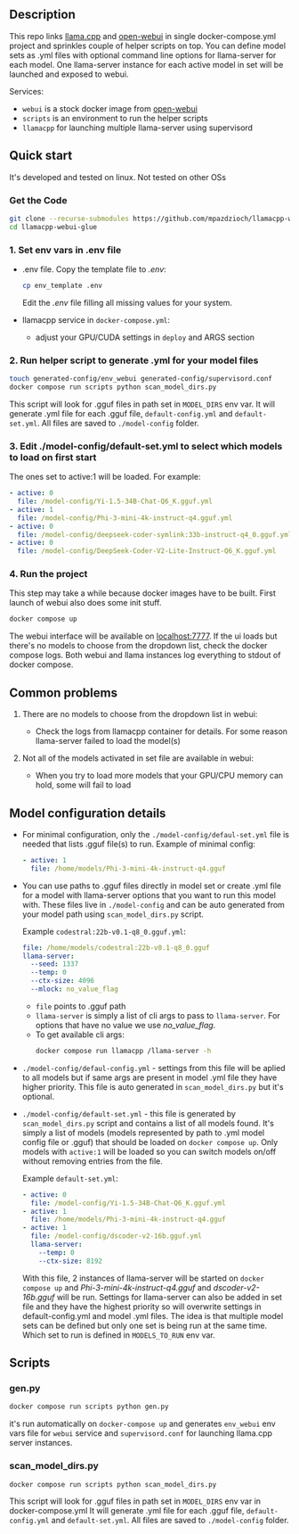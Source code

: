 ## Description

This repo links [llama.cpp](https://github.com/ggerganov/llama.cpp) and [open-webui](https://github.com/open-webui/open-webui) in single docker-compose.yml project and sprinkles couple of helper scripts on top. 
You can define model sets as .yml files with optional command line options for llama-server for each model. One llama-server instance for each active model in set will be launched and exposed to webui.

Services:

- `webui` is a stock docker image from [open-webui](https://github.com/open-webui/open-webui)
- `scripts` is an environment to run the helper scripts
- `llamacpp` for launching multiple llama-server using supervisord

## Quick start

It's developed and tested on linux. Not tested on other OSs

### Get the Code

```bash
git clone --recurse-submodules https://github.com/mpazdzioch/llamacpp-webui-glue.git
cd llamacpp-webui-glue
```

### 1. Set env vars in .env file

- .env file. Copy the template file to *.env*: 
  ```bash
  cp env_template .env
  ```
  Edit the *.env* file filling all missing values for your system.

- llamacpp service in `docker-compose.yml`:
  - adjust your GPU/CUDA settings in `deploy` and ARGS section

### 2. Run helper script to generate .yml for your model files
```bash
touch generated-config/env_webui generated-config/supervisord.conf
docker compose run scripts python scan_model_dirs.py
```

This script will look for .gguf files in path set in `MODEL_DIRS` env var.
It will generate .yml file for each .gguf file, `default-config.yml` and `default-set.yml`. All files are saved to `./model-config` folder.

### 3. Edit ./model-config/default-set.yml to select which models to load on first start
The ones set to active:1 will be loaded.
For example:
```yaml
- active: 0
  file: /model-config/Yi-1.5-34B-Chat-Q6_K.gguf.yml
- active: 1
  file: /model-config/Phi-3-mini-4k-instruct-q4.gguf.yml
- active: 0
  file: /model-config/deepseek-coder-symlink:33b-instruct-q4_0.gguf.yml
- active: 0
  file: /model-config/DeepSeek-Coder-V2-Lite-Instruct-Q6_K.gguf.yml
```

### 4. Run the project
This step may take a while because docker images have to be built. First launch of webui also does some init stuff. 
```bash
docker compose up
```
The webui interface will be available on [localhost:7777](http://localhost:7777). If the ui loads but there's no models to choose from the dropdown list, check the docker compose logs. Both webui and llama instances log everything to stdout of docker compose.

## Common problems

1. There are no models to choose from the dropdown list in webui:
   - Check the logs from llamacpp container for details. For some reason llama-server failed to load the model(s)

2. Not all of the models activated in set file are available in webui:
   - When you try to load more models that your GPU/CPU memory can hold, some will fail to load

## Model configuration details

- For minimal configuration, only the `./model-config/defaul-set.yml` file is needed that lists .gguf file(s) to run.
  Example of minimal config:
  ```yaml
  - active: 1
    file: /home/models/Phi-3-mini-4k-instruct-q4.gguf
  ```
- You can use paths to .gguf files directly in model set or create .yml file for a model with llama-server options that you want to run this model with. These files live in `./model-config` and can be auto generated from your model path using `scan_model_dirs.py` script. 

  Example `codestral:22b-v0.1-q8_0.gguf.yml`:
  ```yaml
  file: /home/models/codestral:22b-v0.1-q8_0.gguf
  llama-server:
    --seed: 1337
    --temp: 0
    --ctx-size: 4096
    --mlock: no_value_flag
  ```
  - `file` points to .gguf path
  - `llama-server` is simply a list of cli args to pass to `llama-server`. For options that have no value we use *no_value_flag*. 
  - To get available cli args: 
    ```bash
    docker compose run llamacpp /llama-server -h
    ```

- `./model-config/defaul-config.yml` - settings from this file will be aplied to all models but if same args are present in model .yml file they have higher priority. This file is auto generated in `scan_model_dirs.py` but it's optional.

- `./model-config/default-set.yml` - this file is generated by `scan_model_dirs.py` script and contains a list of all models found. It's simply a list of models (models represented by path to .yml model config file or .gguf) that should be loaded on `docker compose up`. Only models with `active:1` will be loaded so you can switch models on/off without removing entries from the file.

  Example `default-set.yml`:
  ```yaml
  - active: 0
    file: /model-config/Yi-1.5-34B-Chat-Q6_K.gguf.yml
  - active: 1
    file: /home/models/Phi-3-mini-4k-instruct-q4.gguf
  - active: 1
    file: /model-config/dscoder-v2-16b.gguf.yml
    llama-server:
      --temp: 0
      --ctx-size: 8192
  ```
  With this file, 2 instances of llama-server will be started on `docker compose up` and *Phi-3-mini-4k-instruct-q4.gguf* and *dscoder-v2-16b.gguf* will be run. Settings for llama-server can also be added in set file and they have the highest priority so will overwrite settings in default-config.yml and model .yml files.
  The idea is that multiple model sets can be defined but only one set is being run at the same time. Which set to run is defined in `MODELS_TO_RUN` env var.


## Scripts

### gen.py
```bash
docker compose run scripts python gen.py
```
it's run automatically on `docker-compose up` and generates `env_webui` env vars file for `webui` service and `supervisord.conf` for launching llama.cpp server instances.

### scan_model_dirs.py
```bash
docker compose run scripts python scan_model_dirs.py
```
This script will look for .gguf files in path set in `MODEL_DIRS` env var in docker-compose.yml
It will generate .yml file for each .gguf file, `default-config.yml` and `default-set.yml`. All files are saved to `./model-config` folder.